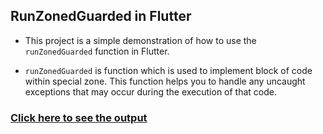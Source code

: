 ## RunZonedGuarded in Flutter

- This project is a simple demonstration of how to use the `runZonedGuarded` function in Flutter.

- `runZonedGuarded` is function which is used to implement block of code within special zone. This function helps you to handle any uncaught exceptions that may occur during the execution of that code.

### [Click here to see the output](https://www.instagram.com/p/C6DmJHALQrN/?utm_source=ig_web_copy_link&igsh=MzRlODBiNWFlZA==)
